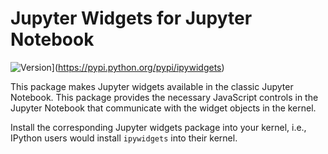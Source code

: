# Jupyter Widgets for Jupyter Notebook

![Version](https://img.shields.io/pypi/v/ipywidgets.svg?logo=pypi)](https://pypi.python.org/pypi/ipywidgets)

This package makes Jupyter widgets available in the classic Jupyter Notebook. This package provides the necessary JavaScript controls in the Jupyter Notebook that communicate with the widget objects in the kernel.

Install the corresponding Jupyter widgets package into your kernel, i.e., IPython users would install `ipywidgets` into their kernel.
